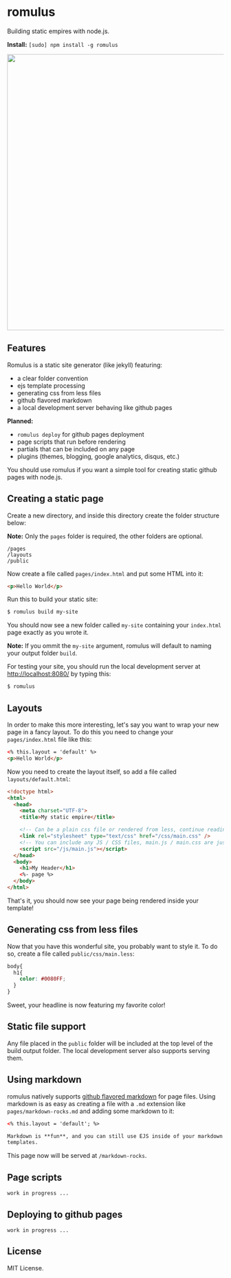 # romulus

Building static empires with node.js.

**Install:** `[sudo] npm install -g romulus`

<a href="http://en.wikipedia.org/wiki/File:Jean_Auguste_Dominique_Ingres_019.jpg">
  <img width="640" src="./node-romulus/raw/master/romulus.jpg">
</a>

## Features

Romulus is a static site generator (like jekyll) featuring:

* a clear folder convention
* ejs template processing
* generating css from less files
* github flavored markdown
* a local development server behaving like github pages

**Planned:**

* `romulus deploy` for github pages deployment
* page scripts that run before rendering
* partials that can be included on any page
* plugins (themes, blogging, google analytics, disqus, etc.)

You should use romulus if you want a simple tool for creating static github
pages with node.js.

## Creating a static page

Create a new directory, and inside this directory create the folder structure below:

**Note:** Only the `pages` folder is required, the other folders are optional.

```
/pages
/layouts
/public
```

Now create a file called `pages/index.html` and put some HTML into it:

```html
<p>Hello World</p>
```

Run this to build your static site:

```bash
$ romulus build my-site
```

You should now see a new folder called `my-site` containing your `index.html`
page exactly as you wrote it.

**Note:** If you ommit the `my-site` argument, romulus will default to naming
your output folder `build`.

For testing your site, you should run the local development server at
[http://localhost:8080/](http://localhost:8080/) by typing this:

```bash
$ romulus
```

## Layouts

In order to make this more interesting, let's say you want to wrap your new
page in a fancy layout. To do this you need to change your `pages/index.html`
file like this:

```html
<% this.layout = 'default' %>
<p>Hello World</p>
```

Now you need to create the layout itself, so add a file called
`layouts/default.html`:

```html
<!doctype html>
<html>
  <head>
    <meta charset="UTF-8">
    <title>My static empire</title>

    <!-- Can be a plain css file or rendered from less, continue reading -->
    <link rel="stylesheet" type="text/css" href="/css/main.css" />
    <!-- You can include any JS / CSS files, main.js / main.css are just examples -->
    <script src="/js/main.js"></script>
  </head>
  <body>
    <h1>My Header</h1>
    <%- page %>
  </body>
</html>
```

That's it, you should now see your page being rendered inside your template!

## Generating css from less files

Now that you have this wonderful site, you probably want to style it. To do so,
create a file called `public/css/main.less`:

```css
body{
  h1{
    color: #0080FF;
  }
}
```

Sweet, your headline is now featuring my favorite color!

## Static file support

Any file placed in the `public` folder will be included at the top level of the
build output folder. The local development server also supports serving them.

## Using markdown

romulus natively supports
[github flavored markdown](https://github.com/isaacs/github-flavored-markdown)
for page files. Using markdown is as easy as creating a file with
a `.md` extension like `pages/markdown-rocks.md` and adding some markdown to it:

```html
<% this.layout = 'default'; %>

Markdown is **fun**, and you can still use EJS inside of your markdown
templates.
```

This page now will be served at `/markdown-rocks`.

## Page scripts

```
work in progress ...
```
## Deploying to github pages

```
work in progress ...
```
## License

MIT License.

